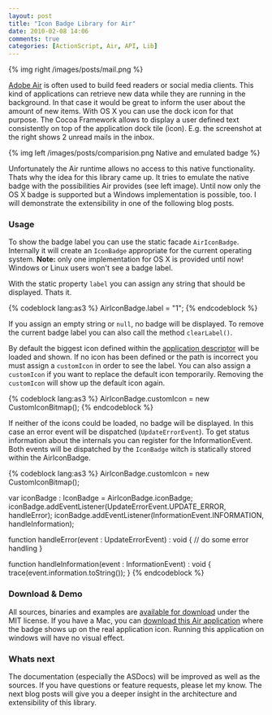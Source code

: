 ```yaml
---
layout: post
title: "Icon Badge Library for Air"
date: 2010-02-08 14:06
comments: true
categories: [ActionScript, Air, API, Lib]
---
```


{% img right /images/posts/mail.png %}

[Adobe Air](http://www.adobe.com/products/air/) is often used to build feed readers or social media clients. This kind of applications can retrieve new data while they are running in the background. In that case it would be great to inform the user about the amount of new items. With OS X you can use the dock icon for that purpose. The Cocoa Framework allows to display a user defined text consistently on top of the application dock tile (icon). E.g. the screenshot at the right shows 2 unread mails in the inbox.

<!-- more -->

{% img left /images/posts/comparision.png Native and emulated badge %}

Unfortunately the Air runtime allows no access to this native functionality. Thats why the idea for this library came up. It tries to emulate the native badge with the possibilities Air provides (see left image). Until now only the OS X badge is supported but a Windows implementation is possible, too. I will demonstrate the extensibility in one of the following blog posts.

### Usage

To show the badge label you can use the static facade `AirIconBadge`. Internally it will create an `IconBadge` appropriate for the current operating system. **Note:** only one implementation for OS X is provided until now! Windows or Linux users won't see a badge label.

With the static property `label` you can assign any string that should be displayed. Thats it.

{% codeblock lang:as3 %}
AirIconBadge.label = "1";
{% endcodeblock %}

If you assign an empty string or `null`, no badge will be displayed. To remove the current badge label you can also call the method `clearLabel()`.

By default the biggest icon defined within the [application descriptor](http://livedocs.adobe.com/flex/3/html/help.html?content=File_formats_1.html) will be loaded and shown. If no icon has been defined or the path is incorrect you must assign a `customIcon` in order to see the label. You can also assign a `customIcon` if you want to replace the default icon temporarily. Removing the `customIcon` will show up the default icon again.

{% codeblock lang:as3 %}
AirIconBadge.customIcon = new CustomIconBitmap();
{% endcodeblock %}

If neither of the icons could be loaded, no badge will be displayed. In this case an error event will be dispatched (`UpdateErrorEvent`). To get status information about the internals you can register for the InformationEvent. Both events will be dispatched by the `IconBadge` witch is statically stored within the AirIconBadge.

{% codeblock lang:as3 %}
AirIconBadge.customIcon = new CustomIconBitmap();

var iconBadge : IconBadge = AirIconBadge.iconBadge;
iconBadge.addEventListener(UpdateErrorEvent.UPDATE_ERROR, handleError);
iconBadge.addEventListener(InformationEvent.INFORMATION, handleInformation);

function handleError(event : UpdateErrorEvent) : void
{
  // do some error handling
}

function handleInformation(event : InformationEvent) : void
{
  trace(event.information.toString());
}
{% endcodeblock %}

### Download & Demo

All sources, binaries and examples are [available for download](http://code.google.com/p/air-icon-badge/downloads/list) under the MIT license. If you have a Mac, you can [download this Air application](http://code.google.com/p/air-icon-badge/downloads/detail?name=air-icon-badge-examples.zip&amp;can=2&amp;q=#makechanges) where the badge shows up on the real application icon. Running this application on windows will have no visual effect.

### Whats next

The documentation (especially the ASDocs) will be improved as well as the sources. If you have questions or feature requests, please let my know. The next blog posts will give you a deeper insight in the architecture and extensibility of this library.
